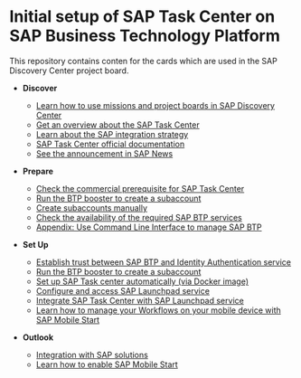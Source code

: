 # Initial setup of SAP Task Center on SAP Business Technology Platform

This repository contains conten for the cards which are used in the SAP Discovery Center project board.

- **Discover**

   - [Learn how to use missions and project boards in SAP Discovery Center](learn-how-missions-and-project-boards-in-dc.md)
   - [Get an overview about the SAP Task Center](get-an-overview-about-sap-task-center.md)
   - [Learn about the SAP integration strategy](sap-integration-startegy.md)
   - [SAP Task Center official documentation](sap-task-center-documentation.md)
   - [See the announcement in SAP News](sap-task-center-documentation.md)

- **Prepare**

    - [Check the commercial prerequisite for SAP Task Center](check-commercial-prereq-for-sap-task-center.md)
    - [Run the BTP booster to create a subaccount](run-booster-to-create-subaccount.md)
    - [Create subaccounts manually](create-subaccount-manually.md)
    - [Check the availability of the required SAP BTP services](create-subaccount-manually.md)
    - [Appendix: Use Command Line Interface to manage SAP BTP](btp_cli.md)

- **Set Up**

    - [Establish trust between SAP BTP and Identity Authentication service](trust-setup-with-btp.md)
    - [Run the BTP booster to create a subaccount](set-up-sap-task-center-automatically.md)
    - [Set up SAP Task center automatically (via Docker image)](https://github.com/SAP-samples/btp-setup-automator/blob/main/usecases/released/discoverycenter/3774-taskcenter/README.md)
    - [Configure and access SAP Launchpad service](config-lp-service.md)
    - [Integrate SAP Task Center with SAP Launchpad service](integrate-sap-task-center-with-sap-lp-service.md)
    - [Learn how to manage your Workflows on your mobile device with SAP Mobile Start](integrate-task-center-with-mobile-start.md)

- **Outlook**

    - [Integration with SAP solutions](integration-with-sap-solutions.md)
    - [Learn how to enable SAP Mobile Start](How-to-enable-mobile-start.md)
